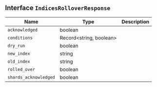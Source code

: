 ## Interface `IndicesRolloverResponse`

| Name | Type | Description |
| - | - | - |
| `acknowledged` | boolean | &nbsp; |
| `conditions` | Record<string, boolean> | &nbsp; |
| `dry_run` | boolean | &nbsp; |
| `new_index` | string | &nbsp; |
| `old_index` | string | &nbsp; |
| `rolled_over` | boolean | &nbsp; |
| `shards_acknowledged` | boolean | &nbsp; |
